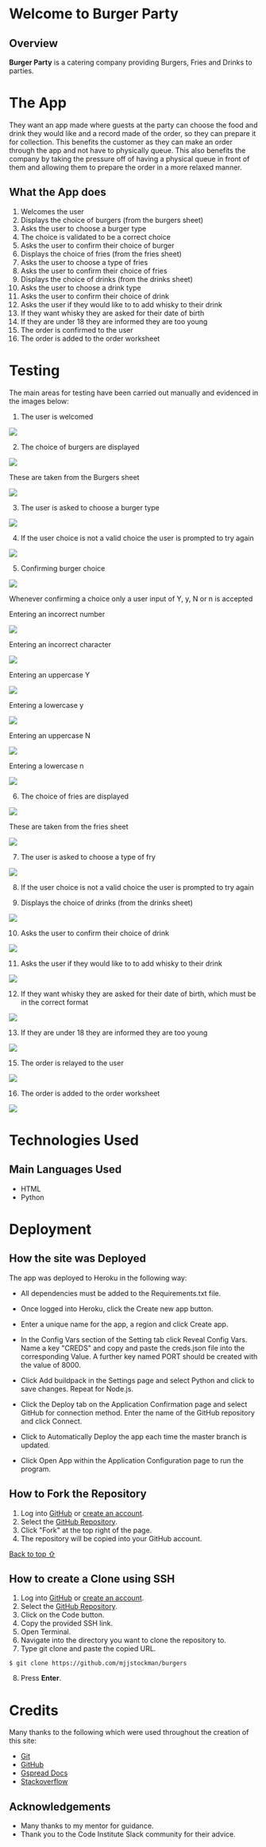 # Welcome to Burger Party
## Overview

**Burger Party** is a catering company providing Burgers, Fries and Drinks to parties.  

# The App

They want an app made where guests at the party can choose the food and drink they would like and a record made of the order, so they can prepare it for collection.  This benefits the customer as they can make an order through the app and not have to physically queue.  This also benefits the company by taking the pressure off of having a physical queue in front of them and allowing them to prepare the order in a more relaxed manner.

## What the App does

 1. Welcomes the user 
 2. Displays the choice of burgers (from the burgers sheet)
 3. Asks the user to choose a burger type
 4. The choice is validated to be a correct choice
 5. Asks the user to confirm their choice of burger
 6. Displays the choice of fries (from the fries sheet)
 7. Asks the user to choose a type of fries
 8. Asks the user to confirm their choice of fries
 9. Displays the choice of drinks (from the drinks sheet)
 10. Asks the user to choose a drink type
 11.  Asks the user to confirm their choice of drink
 12. Asks the user if they would like to to add whisky to their drink
 13. If they want whisky they are asked for their date of birth
 14. If they are under 18 they are informed they are too young
 15. The order is confirmed to the user
 16. The order is added to the order worksheet

# Testing

The main areas for testing have been carried out manually and evidenced in the images below:

 1. The user is welcomed
<p><img src="docs/testing_images/welcome.png"></p>
	
2. The choice of burgers are displayed
<p><img src="docs/testing_images/burger-choice.png"></p>

 These are taken from the Burgers sheet
<p><img src="docs/testing_images/burgers-ws.png"></p>
 
 3. The user is asked to choose a burger type
 <p><img src="docs/testing_images/choose-burger.png"></p>

4. If the user choice is not a valid choice the user is prompted to try again
 <p><img src="docs/testing_images/invalid-user-choice.png"></p>

5. Confirming burger choice
 <p><img src="docs/testing_images/confirm-burger.png"></p>

Whenever confirming a choice only a user input of Y, y, N or n is accepted

Entering an incorrect number
<p><img src="docs/testing_images/num-confirm-error.png"></p>
Entering an incorrect character
<p><img src="docs/testing_images/char-confirm-error.png"></p>
Entering an uppercase Y
<p><img src="docs/testing_images/confirm-upper-y.png"></p>
Entering a lowercase y
<p><img src="docs/testing_images/confirm-lower-y.png"></p>
Entering an uppercase N
<p><img src="docs/testing_images/confirm-upper-n.png"></p>
Entering a lowercase n
<p><img src="docs/testing_images/confirm-lower-n.png"></p>


6. The choice of fries are displayed
<p><img src="docs/testing_images/fries-choice.png"></p>

These are taken from the fries sheet
<p><img src="docs/testing_images/fries-sheet.png"></p>

7. The user is asked to choose a type of fry
<p><img src="docs/testing_images/choose-fries.png"></p>

8. If the user choice is not a valid choice the user is prompted to try again

9. Displays the choice of drinks (from the drinks sheet)
<p><img src="docs/testing_images/choose-fries.png"></p>

10.  Asks the user to confirm their choice of drink
<p><img src="docs/testing_images/show-drinks-and-ask.png"></p>
 
11. Asks the user if they would like to to add whisky to their drink
<p><img src="docs/testing_images/whisky.png"></p>
 
12. If they want whisky they are asked for their date of birth, which must be in the correct format
<p><img src="docs/testing_images/validate-date.png"></p>

13. If they are under 18 they are informed they are too young
<p><img src="docs/testing_images/u18.png"></p>
 
15. The order is relayed to the user
<p><img src="docs/testing_images/order.png"></p>

16. The order is added to the order worksheet
<p><img src="docs/testing_images/order-with-whisky.png"></p>

# Technologies Used

## Main Languages Used

- HTML
- Python


# Deployment

## How the site was Deployed

The app was deployed to Heroku in the following way:

* All dependencies must be added to the Requirements.txt file.

* Once logged into Heroku, click the Create new app button.

* Enter a unique name for the app, a region and click Create app.

* In the Config Vars section of the Setting tab click Reveal Config Vars.  Name a key "CREDS" and copy and paste the creds.json file into the corresponding Value.  A further key named PORT should be created with the value of 8000.

* Click Add buildpack in the Settings page and select Python and click to save changes.  Repeat for Node.js.

* Click the Deploy tab on the Application Confirmation page and select GitHub for connection method.  Enter the name of the GitHub repository and click Connect.

* Click to Automatically Deploy the app each time the master branch is updated.

* Click Open App within the Application Configuration page to run the program.
 


## How to Fork the Repository

1. Log into [GitHub](https://github.com/login) or [create an account](https://github.com/join).
2. Select the [GitHub Repository](https://github.com/mjjstockman/game-rental).
3. Click "Fork" at the top right of the page.
4. The repository will be copied into your GitHub account.

[Back to top ⇧](#Hangman)

## How to create a Clone using SSH

1. Log into [GitHub](https://github.com/login) or [create an account](https://github.com/join).
2. Select the [GitHub Repository](https://github.com/mjjstockman/burgers).
3. Click on the Code button.
4. Copy the provided SSH link.
5. Open Terminal.
6. Navigate into the directory you want to clone the repository to.
7. Type git clone and paste the copied URL.

```
$ git clone https://github.com/mjjstockman/burgers
```

8. Press **Enter**.


# Credits

Many thanks to the following which were used throughout the creation of this site:


- [Git](https://git-scm.com)
- [GitHub](https://github.com)
- [Gspread Docs](https://docs.gspread.org/en/latest/)
- [Stackoverflow](https://stackoverflow.com/)




## Acknowledgements

- Many thanks to my mentor for guidance.
- Thank you to the Code Institute Slack community for their advice.


